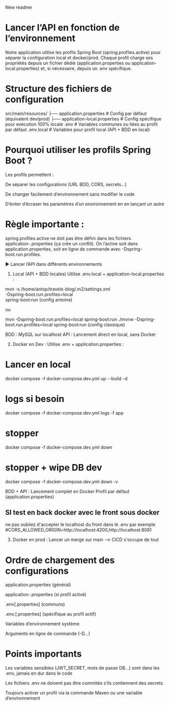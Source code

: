New readme
# Lancer l’API en fonction de l’environnement
Notre application utilise les profils Spring Boot (spring.profiles.active) pour séparer la configuration local et docker/prod.
Chaque profil charge ses propriétés depuis un fichier dédié (application.properties ou application-local.properties) et, si nécessaire, depuis un .env spécifique.

# Structure des fichiers de configuration
src/main/resources/
├── application.properties              # Config par défaut (équivalent dev/prod)
├── application-local.properties        # Config spécifique pour exécution 100% locale
.env                                       # Variables communes ou liées au profil par défaut
.env.local                                 # Variables pour profil local (API + BDD en local)


# Pourquoi utiliser les profils Spring Boot ?
Les profils permettent :

De séparer les configurations (URL BDD, CORS, secrets…)

De changer facilement d’environnement sans modifier le code

D’éviter d’écraser les paramètres d’un environnement en en lançant un autre

# Règle importante :
spring.profiles.active ne doit pas être défini dans les fichiers application-<profil>.properties (ça crée un conflit).
On l’active soit dans application.properties, soit en ligne de commande avec -Dspring-boot.run.profiles.

▶️ Lancer l’API dans différents environnements
1. Local (API + BDD locales)
   Utilise .env.local + application-local.properties :

mvn -s /home/antop/travels-blog/.m2/settings.xml \
    -Dspring-boot.run.profiles=local \
    spring-boot:run
(config antoine)

ou 

mvn -Dspring-boot.run.profiles=local spring-boot:run
./mvnw -Dspring-boot.run.profiles=local spring-boot:run
(config classique)

BDD : MySQL sur localhost
API : Lancement direct en local, sans Docker

2. Docker en Dev :
   Utilise .env + application.properties :

# Lancer en local
docker compose -f docker-compose.dev.yml up --build -d
# logs si besoin
docker compose -f docker-compose.dev.yml logs -f app
# stopper
docker compose -f docker-compose.dev.yml down
# stopper + wipe DB dev
docker compose -f docker-compose.dev.yml down -v

BDD + API : Lancement complet en Docker
Profil par défaut (application.properties)

## SI test en back docker avec le front sous docker
ne pas oubliez d'accepter le localhost du front dans le .env par exemple
#CORS_ALLOWED_ORIGIN=http://localhost:4200,http://localhost:8081

3. Docker en prod :
   Lancer un merge sur main --> CICD s'occupe de tout

# Ordre de chargement des configurations
application.properties (général)

application-<profil>.properties (si profil activé)

.env[.properties] (communs)

.env.<profil>[.properties] (spécifique au profil actif)

Variables d’environnement système

Arguments en ligne de commande (-D...)

# Points importants
Les variables sensibles (JWT_SECRET, mots de passe DB…) sont dans les .env, jamais en dur dans le code

Les fichiers .env ne doivent pas être commités s’ils contiennent des secrets

Toujours activer un profil via la commande Maven ou une variable d’environnement

